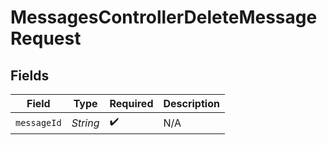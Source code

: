 # MessagesControllerDeleteMessageRequest


## Fields

| Field              | Type               | Required           | Description        |
| ------------------ | ------------------ | ------------------ | ------------------ |
| `messageId`        | *String*           | :heavy_check_mark: | N/A                |
